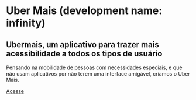 # Uber Mais (development name: infinity)
## Ubermais, um aplicativo para trazer mais acessibilidade a todos os tipos de usuário

Pensando na mobilidade de pessoas com necessidades especiais, e que não usam aplicativos por não terem uma interface amigável, criamos o Uber Mais.

<a href="http://magalhaescarlos.github.io/uberhack-infinity">Acesse</a>
